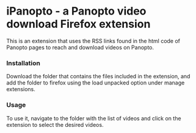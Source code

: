 # iPanopto - a Panopto video download Firefox extension

This is an extension that uses the RSS links found in the html code of Panopto pages to reach and download videos on Panopto.

### Installation
Download the folder that contains the files included in the extension, and add the folder to firefox using the load unpacked option under manage extensions.

### Usage
To use it, navigate to the folder with the list of videos and click on the extension to select the desired videos. 
